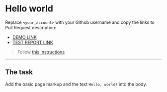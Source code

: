 # Hello world
Replace `<your_account>` with your Github username and copy the links to Pull Request description:
- [DEMO LINK](https://VasilPan.github.io/layout_hello-world/)
- [TEST REPORT LINK](https://VasilPan.github.io/layout_hello-world/report/html_report/)

> Follow [this instructions](https://mate-academy.github.io/layout_task-guideline/#how-to-solve-the-layout-tasks-on-github)
___

## The task
Add the basic page markup and the text `Hello, world!` into the body.
